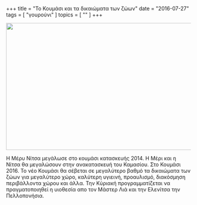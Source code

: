 +++
title = "Το Κουμάσι και τα δικαιώματα των ζώων"
date = "2016-07-27"
tags = [ "γουρούνι" ]
topics = [ "" ]
+++

<div class="org-center">
<div class="HTML">
<a href="<https://picasaweb.google.com/lh/photo/XjQh4v3T_Teq64vL80p5FtMTjNZETYmyPJy0liipFm0?feat=embedwebsite>"><img src="![img](https://lh3.googleusercontent.com/-OMY27W-uo0E/V5hQvQCoC8I/AAAAAAAAD4c/dtU7GI0ePRs6vJyuercgms-w4QimddC7QCCo/s640/Screen%2BShot%2B2016-07-27%2Bat%2B09.11.53.png)" height="346" width="640" /></a>

</div>
</div>

Η Μέρυ Νίτσα μεγάλωσε στο κουμάσι κατασκευής 2014. Η Μέρι και η Νίτσα θα μεγαλώσουν στην ανακατασκευή του Καμασίου. Στο Κουμάσι 2016. Το νέο Κουμάσι θα σέβεται σε μεγαλύτερο βαθμό τα δικαιώματα των ζώων για μεγαλύτερο χώρο, καλύτερη υγιεινή, προαυλισμό, διακόσμηση περιβάλλοντα χώρου και άλλα. Την Κύριακή προγραμματίζεται να πραγματοποιηθεί η υιοθεσία απο τον Μάστερ Λιά και την Ελενίτσα την Πελλοπονήσια.
